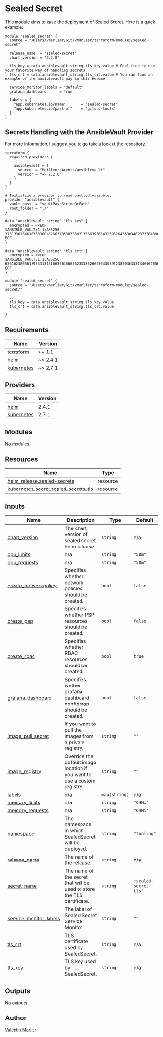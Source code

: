 # Sealed Secret

This module aims to ease the deployment of Sealed Secret. Here is a quick example:

```hcl
module "sealed_secret" {
  source = "/Users/vmarlier/Git/vmarlier/terraform-modules/sealed-secret"

  release_name  = "sealed-secret"
  chart_version = "2.2.0"

  tls_key = data.ansiblevault_string.tls_key.value # Feel free to use your favorite way of handling secrets
  tls_crt = data.ansiblevault_string.tls_crt.value # You can find an example of the ansiblevault way in this Readme

  service_monitor_labels = "default"
  grafana_dashboard      = true

  labels = {
    "app.kubernetes.io/name"       = "sealed-secret"
    "app.kubernetes.io/part-of"    = "gitops-tools"
  }
}

```

## Secrets Handling with the AnsibleVault Provider

For more information, I suggest you to go take a look at the [repository](https://github.com/MeilleursAgents/terraform-provider-ansiblevault).

```hcl
terraform {
  required_providers {
    ...
    ansiblevault = {
      source  = "MeilleursAgents/ansiblevault"
      version = "~> 2.2.0"
    }
  }
}

# Initialize a provider to read vaulted variables
provider "ansiblevault" {
  vault_pass  = "vaultPassStringOrPath"
  root_folder = "./"
}

data "ansiblevault_string" "tls_key" {
  encrypted = <<EOF
$ANSIBLE_VAULT;1.1;AES256
3731336134616333360a626631353835393135663936643239626435303462373764396462316563
EOF
}

data "ansiblevault_string" "tls_crt" {
  encrypted = <<EOF
$ANSIBLE_VAULT;1.1;AES256
63616238656139333131616633636663623333626633643039623830363331346662656132633430
EOF
}

module "sealed_secret" {
  source = "/Users/vmarlier/Git/vmarlier/terraform-modules/sealed-secret/"

  ...
  tls_key = data.ansiblevault_string.tls_key.value
  tls_crt = data.ansiblevault_string.tls_crt.value

}

```

<!-- BEGINNING OF PRE-COMMIT-TERRAFORM DOCS HOOK -->
## Requirements

| Name | Version |
|------|---------|
| <a name="requirement_terraform"></a> [terraform](#requirement\_terraform) | >= 1.1 |
| <a name="requirement_helm"></a> [helm](#requirement\_helm) | ~> 2.4.1 |
| <a name="requirement_kubernetes"></a> [kubernetes](#requirement\_kubernetes) | ~> 2.7.1 |

## Providers

| Name | Version |
|------|---------|
| <a name="provider_helm"></a> [helm](#provider\_helm) | 2.4.1 |
| <a name="provider_kubernetes"></a> [kubernetes](#provider\_kubernetes) | 2.7.1 |

## Modules

No modules.

## Resources

| Name | Type |
|------|------|
| [helm_release.sealed-secrets](https://registry.terraform.io/providers/hashicorp/helm/latest/docs/resources/release) | resource |
| [kubernetes_secret.sealed_secrets_tls](https://registry.terraform.io/providers/hashicorp/kubernetes/latest/docs/resources/secret) | resource |

## Inputs

| Name | Description | Type | Default | Required |
|------|-------------|------|---------|:--------:|
| <a name="input_chart_version"></a> [chart\_version](#input\_chart\_version) | The chart version of sealed secret helm release | `string` | n/a | yes |
| <a name="input_cpu_limits"></a> [cpu\_limits](#input\_cpu\_limits) | n/a | `string` | `"50m"` | no |
| <a name="input_cpu_requests"></a> [cpu\_requests](#input\_cpu\_requests) | n/a | `string` | `"50m"` | no |
| <a name="input_create_networkpolicy"></a> [create\_networkpolicy](#input\_create\_networkpolicy) | Specifies whether network policies should be created. | `bool` | `false` | no |
| <a name="input_create_psp"></a> [create\_psp](#input\_create\_psp) | Specifies whether PSP resources should be created. | `bool` | `false` | no |
| <a name="input_create_rbac"></a> [create\_rbac](#input\_create\_rbac) | Specifies whether RBAC resources should be created. | `bool` | `true` | no |
| <a name="input_grafana_dashboard"></a> [grafana\_dashboard](#input\_grafana\_dashboard) | Specifies wether grafana dashboard configmap should be created. | `bool` | `false` | no |
| <a name="input_image_pull_secret"></a> [image\_pull\_secret](#input\_image\_pull\_secret) | If you want to pull the images from a private registry. | `string` | `""` | no |
| <a name="input_image_registry"></a> [image\_registry](#input\_image\_registry) | Override the default image location if you want to use a custom registry. | `string` | `""` | no |
| <a name="input_labels"></a> [labels](#input\_labels) | n/a | `map(string)` | n/a | yes |
| <a name="input_memory_limits"></a> [memory\_limits](#input\_memory\_limits) | n/a | `string` | `"64Mi"` | no |
| <a name="input_memory_requests"></a> [memory\_requests](#input\_memory\_requests) | n/a | `string` | `"64Mi"` | no |
| <a name="input_namespace"></a> [namespace](#input\_namespace) | The namespace in which SealedSecret will be deployed. | `string` | `"tooling"` | no |
| <a name="input_release_name"></a> [release\_name](#input\_release\_name) | The name of the release. | `string` | n/a | yes |
| <a name="input_secret_name"></a> [secret\_name](#input\_secret\_name) | The name of the secret that will be used to store the TLS certificate. | `string` | `"sealed-secret-tls"` | no |
| <a name="input_service_monitor_labels"></a> [service\_monitor\_labels](#input\_service\_monitor\_labels) | The label of Sealed Secret Service Monitor. | `string` | `""` | no |
| <a name="input_tls_crt"></a> [tls\_crt](#input\_tls\_crt) | TLS certificate used by SealedSecret. | `string` | n/a | yes |
| <a name="input_tls_key"></a> [tls\_key](#input\_tls\_key) | TLS key used by SealedSecret. | `string` | n/a | yes |

## Outputs

No outputs.
<!-- END OF PRE-COMMIT-TERRAFORM DOCS HOOK -->

## Author

[Valentin Marlier](github.com/vmarlier)
